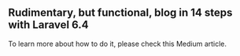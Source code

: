 ## Rudimentary, but functional, blog in 14 steps with Laravel 6.4

To learn more about how to do it, please check this Medium article.